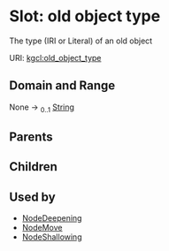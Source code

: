 
# Slot: old object type


The type (IRI or Literal) of an old object

URI: [kgcl:old_object_type](http://w3id.org/kgcl/old_object_type)


## Domain and Range

None &#8594;  <sub>0..1</sub> [String](types/String.md)

## Parents


## Children


## Used by

 * [NodeDeepening](NodeDeepening.md)
 * [NodeMove](NodeMove.md)
 * [NodeShallowing](NodeShallowing.md)
